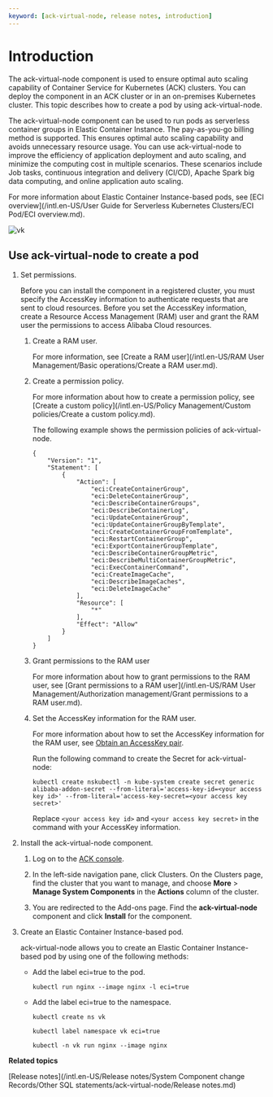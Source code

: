 ```yaml
---
keyword: [ack-virtual-node, release notes, introduction]
---
```


# Introduction

The ack-virtual-node component is used to ensure optimal auto scaling capability of Container Service for Kubernetes \(ACK\) clusters. You can deploy the component in an ACK cluster or in an on-premises Kubernetes cluster. This topic describes how to create a pod by using ack-virtual-node.

The ack-virtual-node component can be used to run pods as serverless container groups in Elastic Container Instance. The pay-as-you-go billing method is supported. This ensures optimal auto scaling capability and avoids unnecessary resource usage. You can use ack-virtual-node to improve the efficiency of application deployment and auto scaling, and minimize the computing cost in multiple scenarios. These scenarios include Job tasks, continuous integration and delivery \(CI/CD\), Apache Spark big data computing, and online application auto scaling.

For more information about Elastic Container Instance-based pods, see [ECI overview](/intl.en-US/User Guide for Serverless Kubernetes Clusters/ECI Pod/ECI overview.md).

![vk](https://static-aliyun-doc.oss-accelerate.aliyuncs.com/assets/img/en-US/7166194061/p168908.png)

## Use ack-virtual-node to create a pod

1.  Set permissions.

    Before you can install the component in a registered cluster, you must specify the AccessKey information to authenticate requests that are sent to cloud resources. Before you set the AccessKey information, create a Resource Access Management \(RAM\) user and grant the RAM user the permissions to access Alibaba Cloud resources.

    1.  Create a RAM user.

        For more information, see [Create a RAM user](/intl.en-US/RAM User Management/Basic operations/Create a RAM user.md).

    2.  Create a permission policy.

        For more information about how to create a permission policy, see [Create a custom policy](/intl.en-US/Policy Management/Custom policies/Create a custom policy.md).

        The following example shows the permission policies of ack-virtual-node.

        ```
        {
            "Version": "1",
            "Statement": [
                {
                    "Action": [
                        "eci:CreateContainerGroup",
                        "eci:DeleteContainerGroup",
                        "eci:DescribeContainerGroups",
                        "eci:DescribeContainerLog",
                        "eci:UpdateContainerGroup",
                        "eci:UpdateContainerGroupByTemplate",
                        "eci:CreateContainerGroupFromTemplate",
                        "eci:RestartContainerGroup",
                        "eci:ExportContainerGroupTemplate",
                        "eci:DescribeContainerGroupMetric",
                        "eci:DescribeMultiContainerGroupMetric",
                        "eci:ExecContainerCommand",
                        "eci:CreateImageCache",
                        "eci:DescribeImageCaches",
                        "eci:DeleteImageCache"
                    ],
                    "Resource": [
                        "*"
                    ],
                    "Effect": "Allow"
                }
            ]
        }
        ```

    3.  Grant permissions to the RAM user

        For more information about how to grant permissions to the RAM user, see [Grant permissions to a RAM user](/intl.en-US/RAM User Management/Authorization management/Grant permissions to a RAM user.md).

    4.  Set the AccessKey information for the RAM user.

        For more information about how to set the AccessKey information for the RAM user, see [Obtain an AccessKey pair]().

        Run the following command to create the Secret for ack-virtual-node:

        ```
        kubectl create nskubectl -n kube-system create secret generic alibaba-addon-secret --from-literal='access-key-id=<your access key id>' --from-literal='access-key-secret=<your access key secret>'
        ```

        Replace `<your access key id>` and `<your access key secret>` in the command with your AccessKey information.

2.  Install the ack-virtual-node component.

    1.  Log on to the [ACK console](https://cs.console.aliyun.com).

    2.  In the left-side navigation pane, click Clusters. On the Clusters page, find the cluster that you want to manage, and choose **More** \> **Manage System Components** in the **Actions** column of the cluster.

    3.  You are redirected to the Add-ons page. Find the **ack-virtual-node** component and click **Install** for the component.

3.  Create an Elastic Container Instance-based pod.

    ack-virtual-node allows you to create an Elastic Container Instance-based pod by using one of the following methods:

    -   Add the label eci=true to the pod.

        ```
        kubectl run nginx --image nginx -l eci=true
        ```

    -   Add the label eci=true to the namespace.

        ```
        kubectl create ns vk
        
        kubectl label namespace vk eci=true
        
        kubectl -n vk run nginx --image nginx
        ```


**Related topics**  


[Release notes](/intl.en-US/Release notes/System Component change Records/Other SQL statements/ack-virtual-node/Release notes.md)

